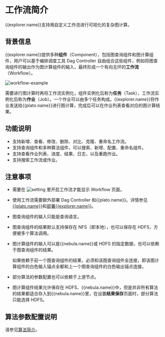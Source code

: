 # 工作流简介

{{explorer.name}}支持用自定义工作流进行可视化的复杂图计算。

## 背景信息

{{explorer.name}}提供多种**组件**（Component），包括图查询组件和图计算组件，用户可以基于编排调度工具 Dag Controller 自由组合这些组件，例如将图查询组件的输出作为图计算组件的输入，最终形成一个有向无环的**工作流**（Workflow）。

![workflow-example](https://docs-cdn.nebula-graph.com.cn/figures/ex-workflow-example-220621.png)

需要进行图计算时再将工作流实例化，组件实例化后称为**任务**（Task），工作流实例化后称为**作业**（Job）。一个作业可以由多个任务构成。{{explorer.name}}将作业发送给{{plato.name}}进行图计算，完成后可以在作业列表查看对应的图计算结果。

## 功能说明

- 支持新增、查看、修改、删除、对比、克隆、重命名工作流。
- 支持查询组件和多种算法组件，可以搜索、新增、配置、重命名组件。
- 支持查看作业列表、进度、结果、日志，以及重跑作业。
- 支持搜索工作流或作业。

## 注意事项

- 需要在 ![setting](https://docs-cdn.nebula-graph.com.cn/figures/navbar-setting-0105.png) 里开启工作流才能显示 Workflow 页面。

- 使用工作流需要额外部署 Dag Controller 和{{plato.name}}。详情参见[{{plato.name}}](../..//graph-computing/nebula-analytics.md)和[部署{{explorer.name}}](../deploy-connect/ex-ug-deploy.md)。

- 图查询组件的输入只能是查询语言。

- 图查询组件的结果默认支持保存在 NFS（即本地），也可以保存在 HDFS，方便被多个算法调用。

- 图计算组件的输入可以是{{nebula.name}}或 HDFS 的指定数据，也可以依赖于图查询组件的结果。

  如果依赖于前一个图查询组件的结果，必须和该图查询组件全连接，即该图计算组件的白色输入锚点全都和上一个图查询组件的白色输出锚点连接。

- 部分算法的参数配置也可以依赖于上游节点。

- 图计算组件结果允许保存在 HDFS、{{nebula.name}}中，但是并非所有算法的结果都适合存入到{{nebula.name}}里，在设置**结果保存**页面时，部分算法只能选择 HDFS。

## 算法参数配置说明

请参见[算法简介](../../graph-computing/algorithm-description.md)。
